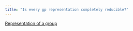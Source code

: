 ```yaml
---
title: "Is every gp representation completely reducible?"
---
```


[Representation of a group](<notes/ntpy/Definitions/Representation Theory/Representation of a group.md>)